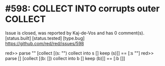 
#598: COLLECT INTO corrupts outer COLLECT
================================================================================
Issue is closed, was reported by Kaj-de-Vos and has 0 comment(s).
[status.built] [status.tested] [type.bug]
<https://github.com/red/red/issues/598>

red>> parse "" [collect [(s: "") collect into s [] keep (s)]]
== [:s ""]
red>> parse [] [collect [(b: []) collect into b [] keep (b)]]
== [:b []]



